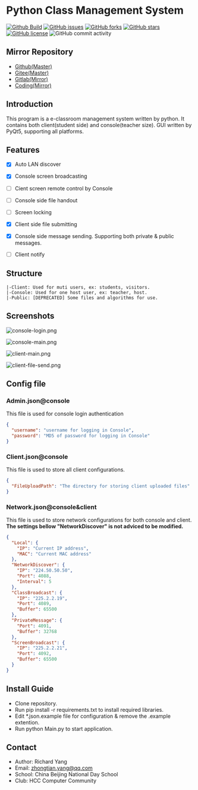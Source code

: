 # Python Class Management System
[![Github Build](https://github.com/yangzhongtian001/PYCM/workflows/PYCM-Build/badge.svg)](https://github.com/yangzhongtian001/PYCM/releases) [![GitHub issues](https://img.shields.io/github/issues/yangzhongtian001/PYCM)](https://github.com/yangzhongtian001/PYCM/issues) [![GitHub forks](https://img.shields.io/github/forks/yangzhongtian001/PYCM)](https://github.com/yangzhongtian001/PYCM/network) [![GitHub stars](https://img.shields.io/github/stars/yangzhongtian001/PYCM)](https://github.com/yangzhongtian001/PYCM/stargazers) [![GitHub license](https://img.shields.io/github/license/yangzhongtian001/PYCM)](https://github.com/yangzhongtian001/PYCM) ![GitHub commit activity](https://img.shields.io/github/commit-activity/m/yangzhongtian001/PYCM)

## Mirror Repository
* [Github(Master)](https://github.com/yangzhongtian001/PYCM)
* [Gitee(Master)](https://gitee.com/yangzhongtian/PYCM)
* [Gitlab(Mirror)](https://gitlab.com/yangzhongtian/PYCM)
* [Coding(Mirror)](https://yangzhongtian.coding.net/public/PYCM/PYCM/git/files)

## Introduction
This program is a e-classroom management system written by python. It contains both client(student side) and console(teacher size). GUI written by PyQt5, supporting all platforms.

## Features
* [x] Auto LAN discover
* [x] Console screen broadcasting
* [ ] Cient screen remote control by Console
* [ ] Console side file handout
* [ ] Screen locking
* [x] Client side file submitting
* [x] Console side message sending. Supporting both private & public messages.
* [ ] Client notify


## Structure
```
|-Client: Used for muti users, ex: students, visitors.
|-Console: Used for one host user, ex: teacher, host.
|-Public: [DEPRECATED] Some files and algorithms for use.
```

## Screenshots
![console-login.png](https://i.loli.net/2021/02/05/nb6k57NJuWDxyAz.png)

![console-main.png](https://i.loli.net/2021/02/05/fFt1iTxroBL3hJl.png)

![client-main.png](https://i.loli.net/2021/02/05/HzofFCdVR2cK8qX.png)

![client-file-send.png](https://i.loli.net/2021/02/05/CsAuZKvIcgXVBok.png)

## Config file
### Admin.json@console
This file is used for console login authentication
```json
{
  "username": "username for logging in Console",
  "password": "MD5 of password for logging in Console"
}
```

### Client.json@console
This file is used to store all client configurations.
```json
{
  "FileUploadPath": "The directory for storing client uploaded files"
}
```

### Network.json@console&client
This file is used to store network configurations for both console and client.
**The settings bellow "NetworkDiscover" is not adviced to be modified.**
```json
{
  "Local": {
    "IP": "Current IP address",
    "MAC": "Current MAC address"
  },
  "NetworkDiscover": {
    "IP": "224.50.50.50",
    "Port": 4088,
    "Interval": 5
  },
  "ClassBroadcast": {
    "IP": "225.2.2.19",
    "Port": 4089,
    "Buffer": 65500
  },
  "PrivateMessage": {
    "Port": 4091,
    "Buffer": 32768
  },
  "ScreenBroadcast": {
    "IP": "225.2.2.21",
    "Port": 4092,
    "Buffer": 65500
  }
}
```

## Install Guide
* Clone repository.
* Run pip install -r requirements.txt to install required libraries.
* Edit *.json.example file for configuration & remove the .example extention.
* Run python Main.py to start application.

## Contact
* Author: Richard Yang
* Email: zhongtian.yang@qq.com
* School: China Beijing National Day School
* Club: HCC Computer Community
